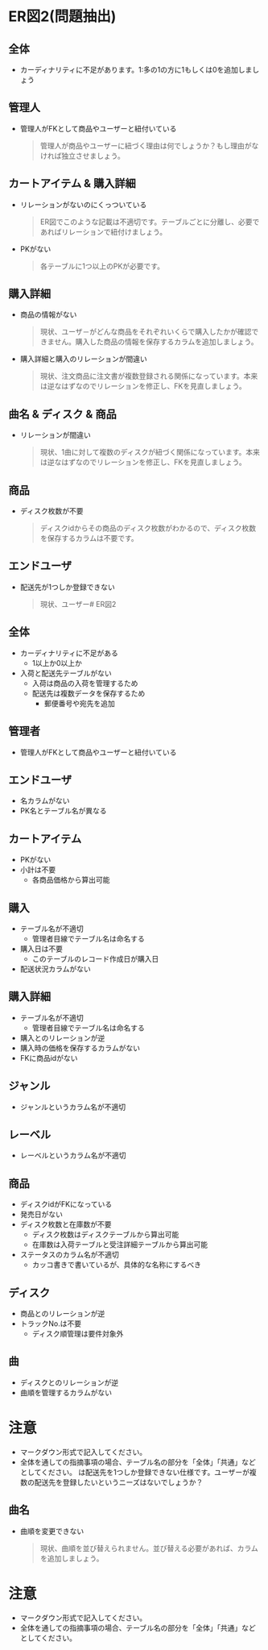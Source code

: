 # ER図2(問題抽出)
## 全体
- カーディナリティに不足があります。1:多の1の方に1もしくは0を追加しましょう

## 管理人
- 管理人がFKとして商品やユーザーと紐付いている
  >  管理人が商品やユーザーに紐づく理由は何でしょうか？もし理由がなければ独立させましょう。

## カートアイテム & 購入詳細
- リレーションがないのにくっついている
  >  ER図でこのような記載は不適切です。テーブルごとに分離し、必要であればリレーションで紐付けましょう。
- PKがない
  > 各テーブルに1つ以上のPKが必要です。

## 購入詳細
- 商品の情報がない
  >  現状、ユーザ－がどんな商品をそれぞれいくらで購入したかが確認できません。購入した商品の情報を保存するカラムを追加しましょう。
- 購入詳細と購入のリレーションが間違い
  >  現状、注文商品に注文書が複数登録される関係になっています。本来は逆なはずなのでリレーションを修正し、FKを見直しましょう。

## 曲名 & ディスク & 商品
- リレーションが間違い
  >  現状、1曲に対して複数のディスクが紐づく関係になっています。本来は逆なはずなのでリレーションを修正し、FKを見直しましょう。

## 商品
- ディスク枚数が不要
  >  ディスクidからその商品のディスク枚数がわかるので、ディスク枚数を保存するカラムは不要です。
  
## エンドユーザ
- 配送先が1つしか登録できない
  >  現状、ユーザー# ER図2
## 全体
- カーディナリティに不足がある
    - 1以上か0以上か
- 入荷と配送先テーブルがない
    - 入荷は商品の入荷を管理するため
    - 配送先は複数データを保存するため
        - 郵便番号や宛先を追加

## 管理者
- 管理人がFKとして商品やユーザーと紐付いている

## エンドユーザ
- 名カラムがない
- PK名とテーブル名が異なる

## カートアイテム
- PKがない
- 小計は不要
    - 各商品価格から算出可能

## 購入
- テーブル名が不適切
    - 管理者目線でテーブル名は命名する
- 購入日は不要
    - このテーブルのレコード作成日が購入日
- 配送状況カラムがない

## 購入詳細
- テーブル名が不適切
    - 管理者目線でテーブル名は命名する
- 購入とのリレーションが逆
- 購入時の価格を保存するカラムがない
- FKに商品idがない

## ジャンル
- ジャンルというカラム名が不適切

## レーベル
- レーベルというカラム名が不適切

## 商品
- ディスクidがFKになっている
- 発売日がない
- ディスク枚数と在庫数が不要
    - ディスク枚数はディスクテーブルから算出可能
    - 在庫数は入荷テーブルと受注詳細テーブルから算出可能
- ステータスのカラム名が不適切
    - カッコ書きで書いているが、具体的な名称にするべき

## ディスク
- 商品とのリレーションが逆
- トラックNo.は不要
    - ディスク順管理は要件対象外

## 曲
- ディスクとのリレーションが逆
- 曲順を管理するカラムがない

# 注意
* マークダウン形式で記入してください。
* 全体を通しての指摘事項の場合、テーブル名の部分を「全体」「共通」などとしてください。
は配送先を1つしか登録できない仕様です。ユーザーが複数の配送先を登録したいというニーズはないでしょうか？
  
## 曲名
- 曲順を変更できない
  >  現状、曲順を並び替えられません。並び替える必要があれば、カラムを追加しましょう。

# 注意
* マークダウン形式で記入してください。
* 全体を通しての指摘事項の場合、テーブル名の部分を「全体」「共通」などとしてください。

